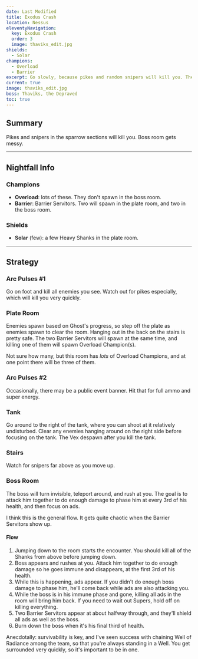 ```yaml
---
date: Last Modified
title: Exodus Crash
location: Nessus
eleventyNavigation:
  key: Exodus Crash
  order: 3
  image: thaviks_edit.jpg
shields:
  - Solar
champions:
  - Overload
  - Barrier
excerpt: Go slowly, because pikes and random snipers will kill you. The boss room requires survivability while being surrounded.
current: true
image: thaviks_edit.jpg
boss: Thaviks, the Depraved
toc: true
---
```



## Summary

Pikes and snipers in the sparrow sections will kill you. Boss room gets messy.


---


## Nightfall Info

### Champions

- **Overload**: lots of these. They don't spawn in the boss room.
- **Barrier**: Barrier Servitors. Two will spawn in the plate room, and two in the boss room.


### Shields

- **Solar** (few): a few Heavy Shanks in the plate room.


---


## Strategy


### Arc Pulses #1

Go on foot and kill all enemies you see. Watch out for pikes especially, which will kill you very quickly.


### Plate Room

Enemies spawn based on Ghost's progress, so step off the plate as enemies spawn to clear the room. Hanging out in the back on the stairs is pretty safe. The two Barrier Servitors will spawn at the same time, and killing one of them will spawn <span class="aside__ref">Overload Champion(s)</span>.

<aside class="asterisk">

Not sure how many, but this room has _lots_ of Overload Champions, and at one point there will be three of them.

</aside>

### Arc Pulses #2

Occasionally, there may be a public event banner. Hit that for full ammo and super energy.


### Tank

Go around to the right of the tank, where you can shoot at it relatively undisturbed. Clear any enemies hanging around on the right side before focusing on the tank. The Vex despawn after you kill the tank.


### Stairs

Watch for snipers far above as you move up.


### Boss Room

The boss will turn invisible, teleport around, and rush at you. The goal is to attack him together to do enough damage to phase him at every 3rd of his health, and then focus on ads.

<aside>

I think this is the general flow. It gets quite chaotic when the Barrier Servitors show up.

</aside>


#### Flow


1. Jumping down to the room starts the encounter. You should kill all of the Shanks from above before jumping down.
2. Boss appears and rushes at you. Attack him together to do enough damage so he goes immune and disappears, at the first 3rd of his health.
3. While this is happening, ads appear. If you didn't do enough boss damage to phase him, he'll come back while ads are also attacking you.
4. While the boss is in his immune phase and gone, killing all ads in the room will bring him back. If you need to wait out Supers, hold off on killing everything.
5. Two Barrier Servitors appear at about halfway through, and they'll shield all ads as well as the boss.
6. Burn down the boss when it's his final third of health.


Anecdotally: survivability is key, and I've seen success with chaining Well of Radiance among the team, so that you're always standing in a Well. You get surrounded very quickly, so it's important to be in one.

